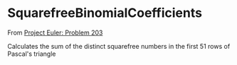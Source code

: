 # SquarefreeBinomialCoefficients

From [Project Euler: Problem 203](https://projecteuler.net/problem=203)

Calculates the sum of the distinct squarefree numbers in the first 51 rows of Pascal's triangle